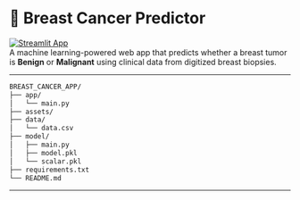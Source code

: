 # 🧬 Breast Cancer Predictor

[![Streamlit App](https://img.shields.io/badge/Launch%20App-Streamlit-ff4b4b?style=for-the-badge&logo=streamlit&logoColor=white)](https://breastcancerpredictapp.streamlit.app/)  
A machine learning-powered web app that predicts whether a breast tumor is **Benign** or **Malignant** using clinical data from digitized breast biopsies.

---
```bash
BREAST_CANCER_APP/
├── app/
│   └── main.py
├── assets/
├── data/
│   └── data.csv
├── model/
│   ├── main.py
│   ├── model.pkl
│   └── scalar.pkl
├── requirements.txt
└── README.md
```

---


